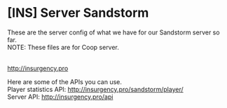 # [INS] Server Sandstorm
These are the server config of what we have for our Sandstorm server so far.<br>
NOTE: These files are for Coop server.<br><br>

http://insurgency.pro

Here are some of the APIs you can use.<br>
Player statistics API: http://insurgency.pro/sandstorm/player/<br>
Server API: http://insurgency.pro/api

